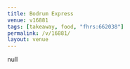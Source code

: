```yaml
---
title: Bodrum Express
venue: v16881
tags: [takeaway, food, "fhrs:662038"]
permalink: /v/16881/
layout: venue
---
```

null
